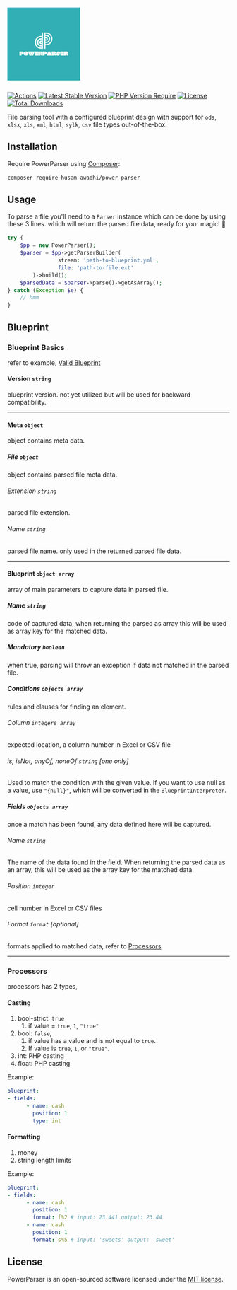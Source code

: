 # ![PowerParser](/storage/img/logo_size_invert.jpg)

[![Actions](https://img.shields.io/github/actions/workflow/status/husamAwadhi/power-parser/main.yaml?branch=main&label=Tests&style=round-square)](https://github.com/husamAwadhi/power-parser/actions)
[![Latest Stable Version](http://poser.pugx.org/husam-awadhi/power-parser/v)](https://packagist.org/packages/husam-awadhi/power-parser) 
[![PHP Version Require](http://poser.pugx.org/husam-awadhi/power-parser/require/php)](https://packagist.org/packages/husam-awadhi/power-parser)
[![License](http://poser.pugx.org/husam-awadhi/power-parser/license)](https://packagist.org/packages/husam-awadhi/power-parser) 
[![Total Downloads](http://poser.pugx.org/husam-awadhi/power-parser/downloads)](https://packagist.org/packages/husam-awadhi/power-parser) 

File parsing tool with a configured blueprint design with support for `ods`, `xlsx`, `xls`, `xml`, `html`, `sylk`, `csv` file types out-of-the-box.

## Installation
Require PowerParser using [Composer](https://getcomposer.org):

```bash
composer require husam-awadhi/power-parser
```

## Usage
To parse a file you'll need to a `Parser` instance which can be done by using these 3 lines. which will return the parsed file data, ready for your magic! :sparkler: 
```PHP
try {
    $pp = new PowerParser();
    $parser = $pp->getParserBuilder(
                stream: 'path-to-blueprint.yml',
                file: 'path-to-file.ext'
        )->build();
    $parsedData = $parser->parse()->getAsArray();
} catch (Exception $e) {
    // hmm
}
```

## Blueprint
### Blueprint Basics

refer to example, [Valid Blueprint](/storage/tests/blueprints/valid.yaml)

#### Version `string`

blueprint version. not yet utilized but will be used for backward compatibility. 

---
#### Meta `object`

object contains meta data.

##### File `object`

object contains parsed file meta data.

###### Extension `string`

parsed file extension.

###### Name `string`

parsed file name. only used in the returned parsed file data.

---
#### Blueprint `object array`

array of main parameters to capture data in parsed file.

##### Name `string`

code of captured data, when returning the parsed as array this will be used as array key for the matched data.

##### Mandatory `boolean`

when true, parsing will throw an exception if data not matched in the parsed file.

##### Conditions `objects array`

rules and clauses for finding an element.

###### Column `integers array`

expected location, a column number in Excel or CSV file

###### is, isNot, anyOf, noneOf `string` [one only]

Used to match the condition with the given value. If you want to use null as a value, use `"{null}"`, which will be converted in the `BlueprintInterpreter`.


##### Fields `objects array`

once a match has been found, any data defined here will be captured. 

###### Name `string`

The name of the data found in the field. When returning the parsed data as an array, this will be used as the array key for the matched data.

###### Position `integer`

cell number in Excel or CSV files

###### Format `format` [optional]

formats applied to matched data, refer to [Processors](#processors)

---
### Processors

processors has 2 types,
#### Casting
1. bool-strict: `true` 
   1. if value = `true`, `1`, `"true"`
2. bool: `false`,
   1. if value has a value and is not equal to `true`.
   2. If value is `true`, `1`, or `"true"`.
3. int: PHP casting
4. float: PHP casting

Example:
```yml
blueprint:
- fields:
      - name: cash
        position: 1
        type: int
```

#### Formatting
1. money
2. string length limits

Example:
```yml
blueprint:
- fields:
      - name: cash
        position: 1
        format: f%2 # input: 23.441 output: 23.44
      - name: cash
        position: 1
        format: s%5 # input: 'sweets' output: 'sweet'
```

## License

PowerParser is an open-sourced software licensed under the [MIT license](LICENSE.md).
